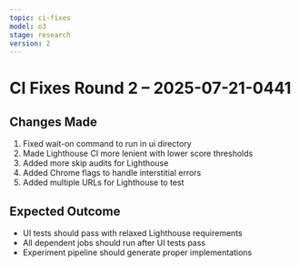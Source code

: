 ```yaml
---
topic: ci-fixes
model: o3
stage: research
version: 2
---
```


# CI Fixes Round 2 – 2025-07-21-0441

## Changes Made

1. Fixed wait-on command to run in ui directory
2. Made Lighthouse CI more lenient with lower score thresholds
3. Added more skip audits for Lighthouse
4. Added Chrome flags to handle interstitial errors
5. Added multiple URLs for Lighthouse to test

## Expected Outcome

- UI tests should pass with relaxed Lighthouse requirements
- All dependent jobs should run after UI tests pass
- Experiment pipeline should generate proper implementations


